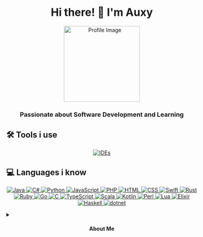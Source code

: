 <h1 align="center">Hi there! 👋 I'm Auxy</h1>
<p align="center">
  <img src="https://avatars.githubusercontent.com/u/115661100?v=4" alt="Profile Image" width="200" />
</p>
<h3 align="center">Passionate about Software Development and Learning</h3>

## 🛠️ Tools i use
<p align="center">
  <a href="https://skillicons.dev">
    <img src="https://skillicons.dev/icons?i=idea,visualstudio,powershell,eclipse,linux" alt="IDEs" />
  </a>
</p>

## 💻 Languages i know
<p align="center">
  <a href="https://skillicons.dev">
    <img src="https://skillicons.dev/icons?i=java" alt="Java" />
    <img src="https://skillicons.dev/icons?i=c#" alt="C#" />
    <img src="https://skillicons.dev/icons?i=python" alt="Python" />
    <img src="https://skillicons.dev/icons?i=javascript" alt="JavaScript" />
    <img src="https://skillicons.dev/icons?i=php" alt="PHP" />
    <img src="https://skillicons.dev/icons?i=html" alt="HTML" />
    <img src="https://skillicons.dev/icons?i=css" alt="CSS" />
    <img src="https://skillicons.dev/icons?i=swift" alt="Swift" />
    <img src="https://skillicons.dev/icons?i=rust" alt="Rust" />
    <img src="https://skillicons.dev/icons?i=ruby" alt="Ruby" />
    <img src="https://skillicons.dev/icons?i=go" alt="Go" />
    <img src="https://skillicons.dev/icons?i=c" alt="C" />
    <img src="https://skillicons.dev/icons?i=typescript" alt="TypeScript" />
    <img src="https://skillicons.dev/icons?i=scala" alt="Scala" />
    <img src="https://skillicons.dev/icons?i=kotlin" alt="Kotlin" />
    <img src="https://skillicons.dev/icons?i=perl" alt="Perl" />
    <img src="https://skillicons.dev/icons?i=lua" alt="Lua" />
    <img src="https://skillicons.dev/icons?i=elixir" alt="Elixir" />
    <img src="https://skillicons.dev/icons?i=haskell" alt="Haskell" />
    <img src="https://skillicons.dev/icons?i=dotnet" alt="dotnet" />
  </a>
</p>


<details>
  <summary>
    <h4 align="center">About Me</h4>
  </summary>
  <p align="center">
    Hey there! 👋 I'm Auxy, a passionate software developer who dosent love to explore new technologies and build amazing things. I dont have strong interest in solving complex problems and continuously enhancing my not existing skills. While I may be new to the coding scene and a absoloute noname, I'm autistic and not dedicated to learning and growing every day
   Let's connect and learn from each other! Please dont reach out.
  </p>
</details>
